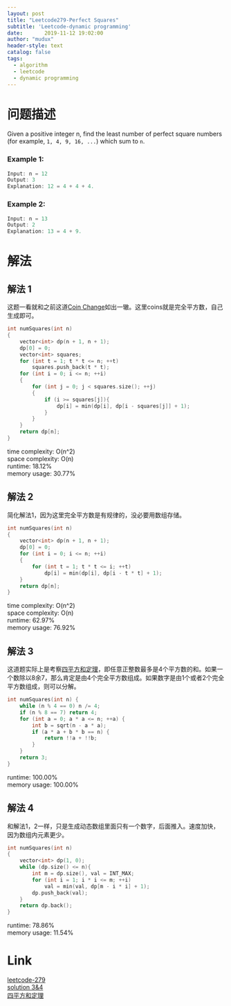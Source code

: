 ```yaml
---
layout: post
title: "Leetcode279-Perfect Squares"
subtitle: 'Leetcode-dynamic programming'
date:       2019-11-12 19:02:00
author: "mudux"
header-style: text
catalog: false
tags:
  - algorithm
  - leetcode
  - dynamic programming
---
```


# 问题描述
Given a positive integer n, find the least number of perfect square numbers (for example, ``1, 4, 9, 16, ...``) which sum to ``n``.
### Example 1:
```c++
Input: n = 12
Output: 3 
Explanation: 12 = 4 + 4 + 4.
```
### Example 2:
```c++
Input: n = 13
Output: 2
Explanation: 13 = 4 + 9.
```

# 解法
## 解法 1
这题一看就和之前这道[Coin Change](https://hexinlin.top/2019/11/11/leetcode-322-Coin-Change/)如出一辙。这里coins就是完全平方数，自己生成即可。
```c++
int numSquares(int n)
{
	vector<int> dp(n + 1, n + 1);
	dp[0] = 0;
	vector<int> squares;
	for (int t = 1; t * t <= n; ++t)
		squares.push_back(t * t);
	for (int i = 0; i <= n; ++i)
	{
		for (int j = 0; j < squares.size(); ++j)
		{
			if (i >= squares[j]){
				dp[i] = min(dp[i], dp[i - squares[j]] + 1);
			}
		}
	}
	return dp[n];
}
```
time complexity: O(n^2)  
space complexity: O(n)  
runtime: 18.12%  
memory usage: 30.77%  

## 解法 2
简化解法1，因为这里完全平方数是有规律的，没必要用数组存储。
```c++
int numSquares(int n)
{
	vector<int> dp(n + 1, n + 1);
	dp[0] = 0;
	for (int i = 0; i <= n; ++i)
	{	
		for (int t = 1; t * t <= i; ++t)
			dp[i] = min(dp[i], dp[i - t * t] + 1);
	}
	return dp[n];
}
```
time complexity: O(n^2)  
space complexity: O(n)  
runtime: 62.97%  
memory usage: 76.92%  

## 解法 3
这道题实际上是考察[四平方和定理](https://zh.wikipedia.org/wiki/%E5%9B%9B%E5%B9%B3%E6%96%B9%E5%92%8C%E5%AE%9A%E7%90%86)，即任意正整数最多是4个平方数的和。如果一个数除以8余7，那么肯定是由4个完全平方数组成。如果数字是由1个或者2个完全平方数组成，则可以分解。
```c++
int numSquares(int n) {
    while (n % 4 == 0) n /= 4;
    if (n % 8 == 7) return 4;
    for (int a = 0; a * a <= n; ++a) {
        int b = sqrt(n - a * a);
        if (a * a + b * b == n) {
            return !!a + !!b;
        }
    }
    return 3;
}
```
runtime: 100.00%  
memory usage: 100.00%  

## 解法 4
和解法1，2一样，只是生成动态数组里面只有一个数字，后面推入。速度加快，因为数组内元素更少。
```c++
int numSquares(int n)
{
	vector<int> dp(1, 0);
	while (dp.size() <= n){
		int m = dp.size(), val = INT_MAX;
		for (int i = 1; i * i <= m; ++i)
			val = min(val, dp[m - i * i] + 1);
		dp.push_back(val);
	}
	return dp.back();
}
```
runtime: 78.86%  
memory usage: 11.54%  

# Link
[leetcode-279](https://leetcode.com/problems/perfect-squares/)  
[solution 3&4](https://www.cnblogs.com/grandyang/p/4800552.html)  
[四平方和定理](https://zh.wikipedia.org/wiki/%E5%9B%9B%E5%B9%B3%E6%96%B9%E5%92%8C%E5%AE%9A%E7%90%86)